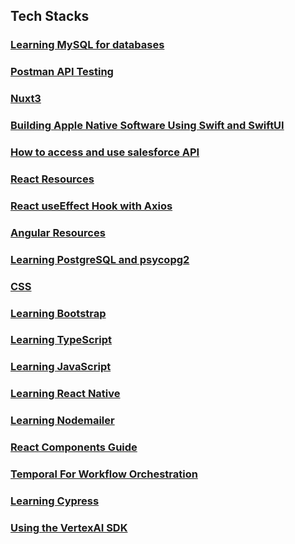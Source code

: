 ## Tech Stacks

### [Learning MySQL for databases](./Tech_Stacks/Learning_MySQL.md)

### [Postman API Testing](./Tech_Stacks/Postman_Backend_Testing.md)

### [Nuxt3](./Tech_Stacks/Nuxt3.md)

### [Building Apple Native Software Using Swift and SwiftUI](./Tech_Stacks/swift.md)

### [How to access and use salesforce API](./Tech_Stacks/salesforce_api.md)

### [React Resources](./Tech_Stacks/React.md)

### [React useEffect Hook with Axios](./Tech_Stacks/React_useEffect_Axios.md)

### [Angular Resources](./Tech_Stacks/Angular.md)

### [Learning PostgreSQL and psycopg2](./Tech_Stacks/PostgreSQL_psycopg2.md)

### [CSS](./Tech_Stacks/CSS.md)

### [Learning Bootstrap](./Tech_Stacks/Bootstrap.md)

### [Learning TypeScript](./Tech_Stacks/TypeScript.md)

### [Learning JavaScript](./Tech_Stacks/JavaScript.md)

### [Learning React Native](./Tech_Stacks/ReactNative.md)

### [Learning Nodemailer](./Tech_Stacks/Nodemailer.md)

### [React Components Guide](./Tech_Stacks/React_Components.md)

### [Temporal For Workflow Orchestration](./Tech_Stacks/Temporal.md)

### [Learning Cypress](./Tech_Stacks/Cypress.md)

### [Using the VertexAI SDK](./Tech_Stacks/VertexAI.md)
